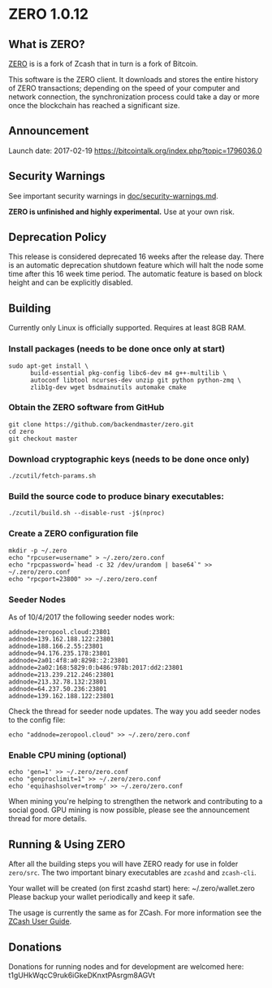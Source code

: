 ZERO 1.0.12
=============

What is ZERO?
--------------

[ZERO](https://github.com/tearodactyl/zero) is is a fork of Zcash that in turn is a fork of Bitcoin.

This software is the ZERO client. It downloads and stores the entire history
of ZERO transactions; depending on the speed of your computer and network
connection, the synchronization process could take a day or more once the
blockchain has reached a significant size.

Announcement
-----------------
Launch date: 2017-02-19
https://bitcointalk.org/index.php?topic=1796036.0


Security Warnings
-----------------

See important security warnings in
[doc/security-warnings.md](doc/security-warnings.md).

**ZERO is unfinished and highly experimental.** Use at your own risk.

Deprecation Policy
------------------

This release is considered deprecated 16 weeks after the release day. There
is an automatic deprecation shutdown feature which will halt the node some
time after this 16 week time period. The automatic feature is based on block
height and can be explicitly disabled.

Building
--------

Currently only Linux is officially supported.
Requires at least 8GB RAM.

### Install packages (needs to be done once only at start)
```
sudo apt-get install \
      build-essential pkg-config libc6-dev m4 g++-multilib \
      autoconf libtool ncurses-dev unzip git python python-zmq \
      zlib1g-dev wget bsdmainutils automake cmake
```

### Obtain the ZERO software from GitHub
```
git clone https://github.com/backendmaster/zero.git
cd zero
git checkout master
```

### Download cryptographic keys (needs to be done once only)
```
./zcutil/fetch-params.sh
```

### Build the source code to produce binary executables:
```
./zcutil/build.sh --disable-rust -j$(nproc)
```

### Create a ZERO configuration file
```
mkdir -p ~/.zero
echo "rpcuser=username" > ~/.zero/zero.conf
echo "rpcpassword=`head -c 32 /dev/urandom | base64`" >> ~/.zero/zero.conf
echo "rpcport=23800" >> ~/.zero/zero.conf
```

### Seeder Nodes
As of 10/4/2017 the following seeder nodes work:
```
addnode=zeropool.cloud:23801
addnode=139.162.188.122:23801
addnode=188.166.2.55:23801
addnode=94.176.235.178:23801
addnode=2a01:4f8:a0:8298::2:23801
addnode=2a02:168:5829:0:b486:978b:2017:dd2:23801
addnode=213.239.212.246:23801
addnode=213.32.78.132:23801
addnode=64.237.50.236:23801
addnode=139.162.188.122:23801
```

Check the thread for seeder node updates.
The way you add seeder nodes to the config file:
```
echo "addnode=zeropool.cloud" >> ~/.zero/zero.conf
```

### Enable CPU mining (optional)
```
echo 'gen=1' >> ~/.zero/zero.conf
echo "genproclimit=1" >> ~/.zero/zero.conf
echo 'equihashsolver=tromp' >> ~/.zero/zero.conf
```

When mining you're helping to strengthen the network and contributing to a social good.
GPU mining is now possible, please see the announcement thread for more details.


Running & Using ZERO
--------------------

After all the building steps you will have ZERO ready for use in folder `zero/src`. The two important binary executables are `zcashd` and `zcash-cli`.

Your wallet will be created (on first zcashd start) here: ~/.zero/wallet.zero
Please backup your wallet periodically and keep it safe.

The usage is currently the same as for ZCash. For more information see the [ZCash User Guide](https://github.com/zcash/zcash/wiki/1.0-User-Guide#running-zcash).


Donations
--------------------
Donations for running nodes and for development are welcomed here:
t1gUHkWqcC9ruk6iGkeDKnxtPAsrgm8AGVt

